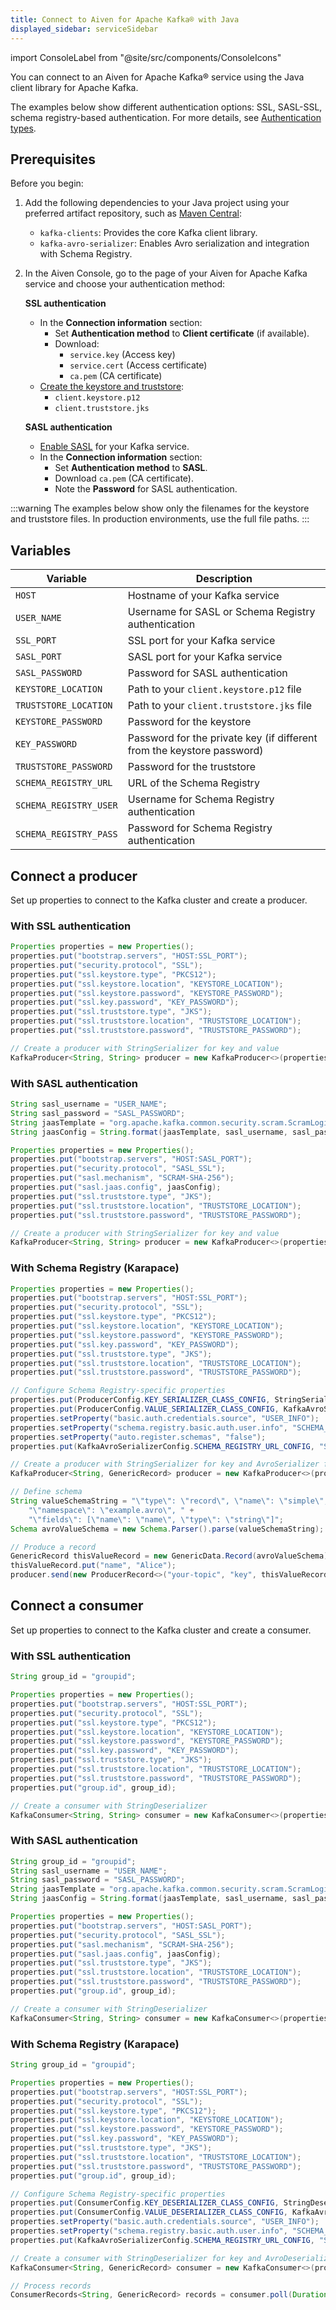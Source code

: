 ```yaml
---
title: Connect to Aiven for Apache Kafka® with Java
displayed_sidebar: serviceSidebar
---
```

import ConsoleLabel from "@site/src/components/ConsoleIcons"

You can connect to an Aiven for Apache Kafka® service using the Java client library for Apache Kafka.

The examples below show different authentication options: SSL, SASL-SSL, schema
registry-based authentication. For more details,
see [Authentication types](/docs/products/kafka/concepts/auth-types).

## Prerequisites

Before you begin:

1. Add the following dependencies to your Java project using your preferred
   artifact repository, such as [Maven Central](https://maven.apache.org/index.html):

   - `kafka-clients`: Provides the core Kafka client library.
   - `kafka-avro-serializer`: Enables Avro serialization and integration with
     Schema Registry.

1. In the Aiven Console, go to the <ConsoleLabel name="overview"/> page of your
   Aiven for Apache Kafka service and choose your authentication method:

   **SSL authentication**
   - In the **Connection information** section:
     - Set **Authentication method** to **Client certificate** (if available).
     - Download:
       - `service.key` (Access key)
       - `service.cert` (Access certificate)
       - `ca.pem` (CA certificate)
   - [Create the keystore and truststore](/docs/products/kafka/howto/keystore-truststore):
     - `client.keystore.p12`
     - `client.truststore.jks`

   **SASL authentication**
   - [Enable SASL](/docs/products/kafka/howto/kafka-sasl-auth) for your Kafka service.
   - In the **Connection information** section:
     - Set **Authentication method** to **SASL**.
     - Download `ca.pem` (CA certificate).
     - Note the **Password** for SASL authentication.

:::warning
The examples below show only the filenames for the keystore and truststore files.
In production environments, use the full file paths.
:::

## Variables

| Variable   | Description |
|------------|-------------|
| `HOST` | Hostname of your Kafka service |
| `USER_NAME` | Username for SASL or Schema Registry authentication |
| `SSL_PORT` | SSL port for your Kafka service |
| `SASL_PORT` | SASL port for your Kafka service |
| `SASL_PASSWORD` | Password for SASL authentication |
| `KEYSTORE_LOCATION` | Path to your `client.keystore.p12` file |
| `TRUSTSTORE_LOCATION` | Path to your `client.truststore.jks` file |
| `KEYSTORE_PASSWORD` | Password for the keystore |
| `KEY_PASSWORD` | Password for the private key (if different from the keystore password) |
| `TRUSTSTORE_PASSWORD` | Password for the truststore |
| `SCHEMA_REGISTRY_URL` | URL of the Schema Registry |
| `SCHEMA_REGISTRY_USER` | Username for Schema Registry authentication |
| `SCHEMA_REGISTRY_PASS` | Password for Schema Registry authentication |

## Connect a producer

Set up properties to connect to the Kafka cluster and create a producer.

### With SSL authentication

```java
Properties properties = new Properties();
properties.put("bootstrap.servers", "HOST:SSL_PORT");
properties.put("security.protocol", "SSL");
properties.put("ssl.keystore.type", "PKCS12");
properties.put("ssl.keystore.location", "KEYSTORE_LOCATION");
properties.put("ssl.keystore.password", "KEYSTORE_PASSWORD");
properties.put("ssl.key.password", "KEY_PASSWORD");
properties.put("ssl.truststore.type", "JKS");
properties.put("ssl.truststore.location", "TRUSTSTORE_LOCATION");
properties.put("ssl.truststore.password", "TRUSTSTORE_PASSWORD");

// Create a producer with StringSerializer for key and value
KafkaProducer<String, String> producer = new KafkaProducer<>(properties, new StringSerializer(), new StringSerializer());
```

### With SASL authentication

```java
String sasl_username = "USER_NAME";
String sasl_password = "SASL_PASSWORD";
String jaasTemplate = "org.apache.kafka.common.security.scram.ScramLoginModule required username=\"%s\" password=\"%s\";";
String jaasConfig = String.format(jaasTemplate, sasl_username, sasl_password);

Properties properties = new Properties();
properties.put("bootstrap.servers", "HOST:SASL_PORT");
properties.put("security.protocol", "SASL_SSL");
properties.put("sasl.mechanism", "SCRAM-SHA-256");
properties.put("sasl.jaas.config", jaasConfig);
properties.put("ssl.truststore.type", "JKS");
properties.put("ssl.truststore.location", "TRUSTSTORE_LOCATION");
properties.put("ssl.truststore.password", "TRUSTSTORE_PASSWORD");

// Create a producer with StringSerializer for key and value
KafkaProducer<String, String> producer = new KafkaProducer<>(properties, new StringSerializer(), new StringSerializer());
```

### With Schema Registry (Karapace)

```java
Properties properties = new Properties();
properties.put("bootstrap.servers", "HOST:SSL_PORT");
properties.put("security.protocol", "SSL");
properties.put("ssl.keystore.type", "PKCS12");
properties.put("ssl.keystore.location", "KEYSTORE_LOCATION");
properties.put("ssl.keystore.password", "KEYSTORE_PASSWORD");
properties.put("ssl.key.password", "KEY_PASSWORD");
properties.put("ssl.truststore.type", "JKS");
properties.put("ssl.truststore.location", "TRUSTSTORE_LOCATION");
properties.put("ssl.truststore.password", "TRUSTSTORE_PASSWORD");

// Configure Schema Registry-specific properties
properties.put(ProducerConfig.KEY_SERIALIZER_CLASS_CONFIG, StringSerializer.class.getName());
properties.put(ProducerConfig.VALUE_SERIALIZER_CLASS_CONFIG, KafkaAvroSerializer.class.getName());
properties.setProperty("basic.auth.credentials.source", "USER_INFO");
properties.setProperty("schema.registry.basic.auth.user.info", "SCHEMA_REGISTRY_USER:SCHEMA_REGISTRY_PASS");
properties.setProperty("auto.register.schemas", "false");
properties.put(KafkaAvroSerializerConfig.SCHEMA_REGISTRY_URL_CONFIG, "SCHEMA_REGISTRY_URL");

// Create a producer with StringSerializer for key and AvroSerializer for value
KafkaProducer<String, GenericRecord> producer = new KafkaProducer<>(properties);

// Define schema
String valueSchemaString = "\"type\": \"record\", \"name\": \"simple\"," +
    "\"namespace\": \"example.avro\", " +
    "\"fields\": [\"name\": \"name\", \"type\": \"string\"]";
Schema avroValueSchema = new Schema.Parser().parse(valueSchemaString);

// Produce a record
GenericRecord thisValueRecord = new GenericData.Record(avroValueSchema);
thisValueRecord.put("name", "Alice");
producer.send(new ProducerRecord<>("your-topic", "key", thisValueRecord));
```

## Connect a consumer

Set up properties to connect to the Kafka cluster and create a consumer.

### With SSL authentication

```java
String group_id = "groupid";

Properties properties = new Properties();
properties.put("bootstrap.servers", "HOST:SSL_PORT");
properties.put("security.protocol", "SSL");
properties.put("ssl.keystore.type", "PKCS12");
properties.put("ssl.keystore.location", "KEYSTORE_LOCATION");
properties.put("ssl.keystore.password", "KEYSTORE_PASSWORD");
properties.put("ssl.key.password", "KEY_PASSWORD");
properties.put("ssl.truststore.type", "JKS");
properties.put("ssl.truststore.location", "TRUSTSTORE_LOCATION");
properties.put("ssl.truststore.password", "TRUSTSTORE_PASSWORD");
properties.put("group.id", group_id);

// Create a consumer with StringDeserializer
KafkaConsumer<String, String> consumer = new KafkaConsumer<>(properties, new StringDeserializer(), new StringDeserializer());
```

### With SASL authentication

```java
String group_id = "groupid";
String sasl_username = "USER_NAME";
String sasl_password = "SASL_PASSWORD";
String jaasTemplate = "org.apache.kafka.common.security.scram.ScramLoginModule required username=\"%s\" password=\"%s\";";
String jaasConfig = String.format(jaasTemplate, sasl_username, sasl_password);

Properties properties = new Properties();
properties.put("bootstrap.servers", "HOST:SASL_PORT");
properties.put("security.protocol", "SASL_SSL");
properties.put("sasl.mechanism", "SCRAM-SHA-256");
properties.put("sasl.jaas.config", jaasConfig);
properties.put("ssl.truststore.type", "JKS");
properties.put("ssl.truststore.location", "TRUSTSTORE_LOCATION");
properties.put("ssl.truststore.password", "TRUSTSTORE_PASSWORD");
properties.put("group.id", group_id);

// Create a consumer with StringDeserializer
KafkaConsumer<String, String> consumer = new KafkaConsumer<>(properties, new StringDeserializer(), new StringDeserializer());
```

### With Schema Registry (Karapace)

```java
String group_id = "groupid";

Properties properties = new Properties();
properties.put("bootstrap.servers", "HOST:SSL_PORT");
properties.put("security.protocol", "SSL");
properties.put("ssl.keystore.type", "PKCS12");
properties.put("ssl.keystore.location", "KEYSTORE_LOCATION");
properties.put("ssl.keystore.password", "KEYSTORE_PASSWORD");
properties.put("ssl.key.password", "KEY_PASSWORD");
properties.put("ssl.truststore.type", "JKS");
properties.put("ssl.truststore.location", "TRUSTSTORE_LOCATION");
properties.put("ssl.truststore.password", "TRUSTSTORE_PASSWORD");
properties.put("group.id", group_id);

// Configure Schema Registry-specific properties
properties.put(ConsumerConfig.KEY_DESERIALIZER_CLASS_CONFIG, StringDeserializer.class.getName());
properties.put(ConsumerConfig.VALUE_DESERIALIZER_CLASS_CONFIG, KafkaAvroDeserializer.class.getName());
properties.setProperty("basic.auth.credentials.source", "USER_INFO");
properties.setProperty("schema.registry.basic.auth.user.info", "SCHEMA_REGISTRY_USER:SCHEMA_REGISTRY_PASS");
properties.put(KafkaAvroSerializerConfig.SCHEMA_REGISTRY_URL_CONFIG, "SCHEMA_REGISTRY_URL");

// Create a consumer with StringDeserializer for key and AvroDeserializer for value
KafkaConsumer<String, GenericRecord> consumer = new KafkaConsumer<>(properties);

// Process records
ConsumerRecords<String, GenericRecord> records = consumer.poll(Duration.ofMillis(100));
```

